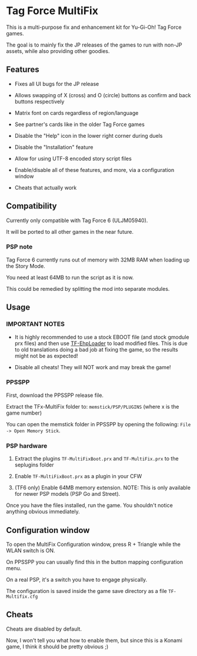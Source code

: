 # Tag Force MultiFix

This is a multi-purpose fix and enhancement kit for Yu-Gi-Oh! Tag Force games.

The goal is to mainly fix the JP releases of the games to run with non-JP assets, while also providing other goodies.

## Features

- Fixes all UI bugs for the JP release

- Allows swapping of X (cross) and O (circle) buttons as confirm and back buttons respectively

- Matrix font on cards regardless of region/language

- See partner's cards like in the older Tag Force games

- Disable the "Help" icon in the lower right corner during duels

- Disable the "Installation" feature

- Allow for using UTF-8 encoded story script files

- Enable/disable all of these features, and more, via a configuration window

- Cheats that actually work

## Compatibility

Currently only compatible with Tag Force 6 (ULJM05940).

It will be ported to all other games in the near future.

### PSP note

Tag Force 6 currently runs out of memory with 32MB RAM when loading up the Story Mode. 

You need at least 64MB to run the script as it is now.

This could be remedied by splitting the mod into separate modules.

## Usage

### IMPORTANT NOTES

- It is highly recommended to use a stock EBOOT file (and stock gmodule prx files) and then use [TF-EhpLoader](https://github.com/xan1242/TFEhpLoader) to load modified files. This is due to old translations doing a bad job at fixing the game, so the results might not be as expected!

- Disable all cheats! They will NOT work and may break the game!

### PPSSPP

First, download the PPSSPP release file.

Extract the TFx-MultiFix folder to: `memstick/PSP/PLUGINS` (where x is the game number)

You can open the memstick folder in PPSSPP by opening the following: `File -> Open Memory Stick`.

### PSP hardware

1. Extract the plugins `TF-MultiFixBoot.prx` and `TF-MultiFix.prx` to the seplugins folder

2. Enable `TF-MultiFixBoot.prx` as a plugin in your CFW

3. (TF6 only) Enable 64MB memory extension. NOTE: This is only available for newer PSP models (PSP Go and Street).

Once you have the files installed, run the game. You shouldn't notice anything obvious immediately.

## Configuration window

To open the MultiFix Configuration window, press R + Triangle while the WLAN switch is ON.

On PPSSPP you can usually find this in the button mapping configuration menu.

On a real PSP, it's a switch you have to engage physically.

The configuration is saved inside the game save directory as a file `TF-Multifix.cfg`

## Cheats

Cheats are disabled by default. 

Now, I won't tell you what how to enable them, but since this is a Konami game, I think it should be pretty obvious ;)
